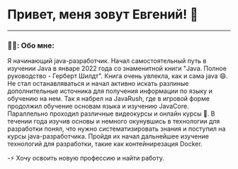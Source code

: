 # Привет, меня зовут Евгений! 👋

---

### 👨‍💻: Обо мне:

Я начинающий java-разработчик. Начал самостоятельный путь в изучении Java в январе 2022 года со знаменитной книги "Java. Полное руководство - Герберт Шилдт". Книга очень увлекла, как и сама java 😄. Не стал останавляваться и начал активно искать разлиные дополнительные источника для получения информации по языку и обучению на нем. Так я набрел на JavaRush, где в игровой форме продолжил обучение основам языка и изучению JavaCore. Параллельно проходил различные видеокурсы и онлайн курсы 🏃. В течении года изучив основы и немного окунувшись в технологии для разработки понял, что нужно систематизировать знания и поступил на курсы java-разработчика. Пройдя их начал дальнейшее изучение технологий для разработки, такие как контейнирезация Docker.

-⚡ Хочу освоить новую профессию и найти работу.

<!--
**SemenenkoEugene/SemenenkoEugene** is a ✨ _special_ ✨ repository because its `README.md` (this file) appears on your GitHub profile.

Here are some ideas to get you started:

- 🔭 I’m currently working on ...
- 🌱 I’m currently learning ...
- 👯 I’m looking to collaborate on ...
- 🤔 I’m looking for help with ...
- 💬 Ask me about ...
- 📫 How to reach me: ...
- 😄 Pronouns: ...
- ⚡ Fun fact: ...
-->
